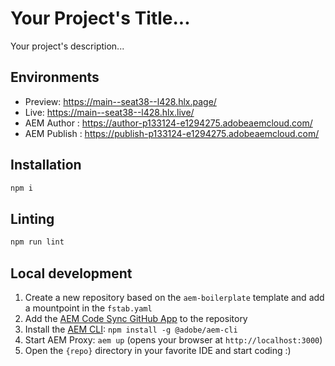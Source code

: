 # Your Project's Title...
Your project's description...

## Environments
- Preview: https://main--seat38--l428.hlx.page/
- Live: https://main--seat38--l428.hlx.live/
- AEM Author : https://author-p133124-e1294275.adobeaemcloud.com/
- AEM Publish : https://publish-p133124-e1294275.adobeaemcloud.com/

## Installation

```sh
npm i
```

## Linting

```sh
npm run lint
```

## Local development

1. Create a new repository based on the `aem-boilerplate` template and add a mountpoint in the `fstab.yaml`
1. Add the [AEM Code Sync GitHub App](https://github.com/apps/aem-code-sync) to the repository
1. Install the [AEM CLI](https://github.com/adobe/helix-cli): `npm install -g @adobe/aem-cli`
1. Start AEM Proxy: `aem up` (opens your browser at `http://localhost:3000`)
1. Open the `{repo}` directory in your favorite IDE and start coding :)
